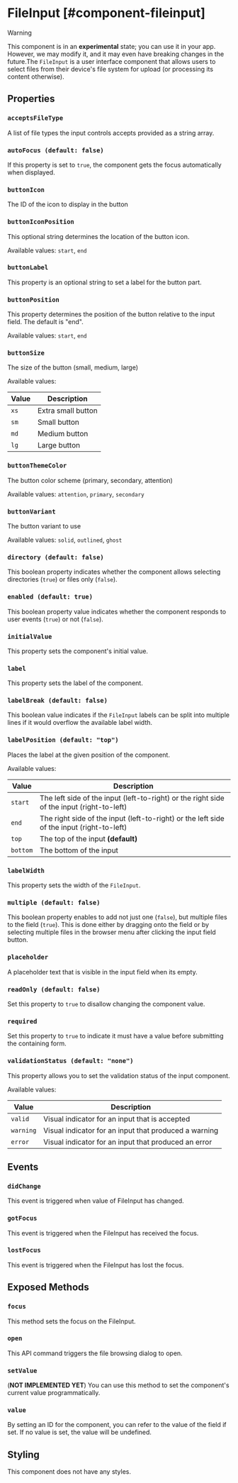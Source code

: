 # FileInput [#component-fileinput]

>[!WARNING]
> This component is in an **experimental** state; you can use it in your app. However, we may modify it, and it may even have breaking changes in the future.The `FileInput` is a user interface component that allows users to select files from their device's file system for upload (or processing its content otherwise).

## Properties

### `acceptsFileType`

A list of file types the input controls accepts provided as a string array.

### `autoFocus (default: false)`

If this property is set to `true`, the component gets the focus automatically when displayed.

### `buttonIcon`

The ID of the icon to display in the button

### `buttonIconPosition`

This optional string determines the location of the button icon.

Available values: `start`, `end`

### `buttonLabel`

This property is an optional string to set a label for the button part.

### `buttonPosition`

This property determines the position of the button relative to the input field. The default is "end".

Available values: `start`, `end`

### `buttonSize`

The size of the button (small, medium, large)

Available values:

| Value | Description |
| --- | --- |
| `xs` | Extra small button |
| `sm` | Small button |
| `md` | Medium button |
| `lg` | Large button |

### `buttonThemeColor`

The button color scheme (primary, secondary, attention)

Available values: `attention`, `primary`, `secondary`

### `buttonVariant`

The button variant to use

Available values: `solid`, `outlined`, `ghost`

### `directory (default: false)`

This boolean property indicates whether the component allows selecting directories (`true`) or files only (`false`).

### `enabled (default: true)`

This boolean property value indicates whether the component responds to user events (`true`) or not (`false`).

### `initialValue`

This property sets the component's initial value.

### `label`

This property sets the label of the component.

### `labelBreak (default: false)`

This boolean value indicates if the `FileInput` labels can be split into multiple lines if it would overflow the available label width.

### `labelPosition (default: "top")`

Places the label at the given position of the component.

Available values:

| Value | Description |
| --- | --- |
| `start` | The left side of the input (left-to-right) or the right side of the input (right-to-left) |
| `end` | The right side of the input (left-to-right) or the left side of the input (right-to-left) |
| `top` | The top of the input **(default)** |
| `bottom` | The bottom of the input |

### `labelWidth`

This property sets the width of the `FileInput`.

### `multiple (default: false)`

This boolean property enables to add not just one (`false`), but multiple files to the field (`true`). This is done either by dragging onto the field or by selecting multiple files in the browser menu after clicking the input field button.

### `placeholder`

A placeholder text that is visible in the input field when its empty.

### `readOnly (default: false)`

Set this property to `true` to disallow changing the component value.

### `required`

Set this property to `true` to indicate it must have a value before submitting the containing form.

### `validationStatus (default: "none")`

This property allows you to set the validation status of the input component.

Available values:

| Value | Description |
| --- | --- |
| `valid` | Visual indicator for an input that is accepted |
| `warning` | Visual indicator for an input that produced a warning |
| `error` | Visual indicator for an input that produced an error |

## Events

### `didChange`

This event is triggered when value of FileInput has changed.

### `gotFocus`

This event is triggered when the FileInput has received the focus.

### `lostFocus`

This event is triggered when the FileInput has lost the focus.

## Exposed Methods

### `focus`

This method sets the focus on the FileInput.

### `open`

This API command triggers the file browsing dialog to open.

### `setValue`

(**NOT IMPLEMENTED YET**) You can use this method to set the component's current value programmatically.

### `value`

By setting an ID for the component, you can refer to the value of the field if set. If no value is set, the value will be undefined.

## Styling

This component does not have any styles.

